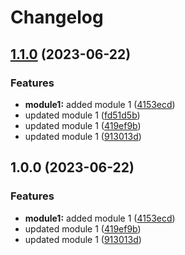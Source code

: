 # Changelog

## [1.1.0](https://github.com/ekkinox/go-modules/compare/module1-v1.0.0...module1/v1.1.0) (2023-06-22)


### Features

* **module1:** added module 1 ([4153ecd](https://github.com/ekkinox/go-modules/commit/4153ecd85804827a07f49f4c7cf0f519c2733d7f))
* updated module 1 ([fd51d5b](https://github.com/ekkinox/go-modules/commit/fd51d5bc3afd0d3ec827098a3ab9734ec3c7aa45))
* updated module 1 ([419ef9b](https://github.com/ekkinox/go-modules/commit/419ef9bc7349685fc1243ce7d069303cb2394839))
* updated module 1 ([913013d](https://github.com/ekkinox/go-modules/commit/913013da9321b464ac9420690bd7ab2dcd3268d0))

## 1.0.0 (2023-06-22)


### Features

* **module1:** added module 1 ([4153ecd](https://github.com/ekkinox/go-modules/commit/4153ecd85804827a07f49f4c7cf0f519c2733d7f))
* updated module 1 ([419ef9b](https://github.com/ekkinox/go-modules/commit/419ef9bc7349685fc1243ce7d069303cb2394839))
* updated module 1 ([913013d](https://github.com/ekkinox/go-modules/commit/913013da9321b464ac9420690bd7ab2dcd3268d0))
